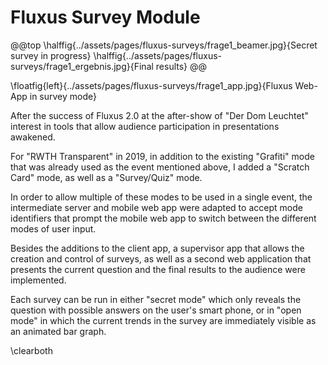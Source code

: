 # Fluxus Survey Module

@@top
\halffig{../assets/pages/fluxus-surveys/frage1_beamer.jpg}{Secret survey in progress}
\halffig{../assets/pages/fluxus-surveys/frage1_ergebnis.jpg}{Final results}
@@

\floatfig{left}{../assets/pages/fluxus-surveys/frage1_app.jpg}{Fluxus Web-App in survey mode}

After the success of Fluxus 2.0 at the after-show of "Der Dom Leuchtet" interest in tools that allow audience participation in presentations awakened.

For "RWTH Transparent" in 2019, in addition to the existing "Grafiti" mode that was already used as the event mentioned above, I added a "Scratch Card" mode, as well as a "Survey/Quiz" mode.

In order to allow multiple of these modes to be used in a single event, the intermediate server and mobile web app were adapted to accept mode identifiers that prompt the mobile web app to switch between the different modes of user input.

Besides the additions to the client app, a supervisor app that allows the creation and control of surveys, as well as a second web application that presents the current question and the final results to the audience were implemented.

Each survey can be run in either "secret mode" which only reveals the question with possible answers on the user's smart phone, or in "open mode" in which the current trends in the survey are immediately visible as an animated bar graph.


\clearboth
